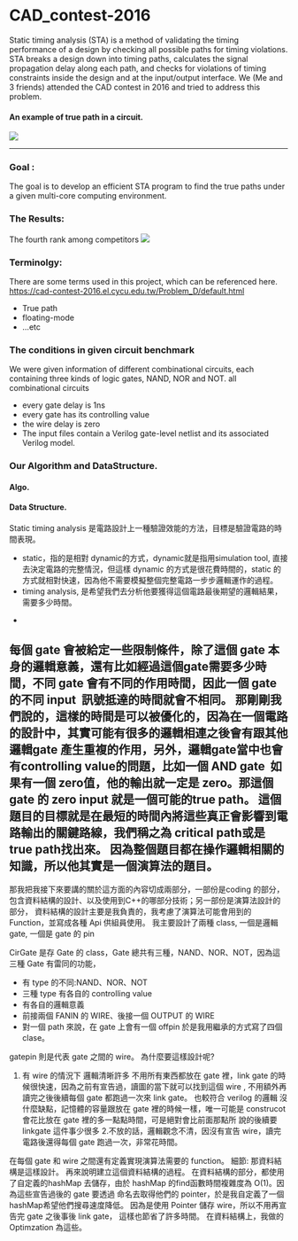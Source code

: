 # CAD_contest-2016

  Static timing analysis (STA) is a method of validating the timing performance of a design by checking all possible paths for timing violations.  STA breaks a design down into timing paths, calculates the signal propagation delay along each path, and checks for violations of timing constraints inside the design and at the input/output interface. We (Me and 3 friends) attended the CAD contest in 2016 and tried to address this problem.

#### An example of true path in a circuit.

![](https://i.imgur.com/FpGKmYN.png)


-----

### Goal : 
  The goal is to develop an efficient STA program to find the true paths under a given multi-core computing environment.
  

### The Results:
The fourth rank among competitors
![](https://i.imgur.com/T8Wpgjm.png)

### Terminolgy:
There are some terms used in this project, which can be referenced here.
https://cad-contest-2016.el.cycu.edu.tw/Problem_D/default.html
* True path
* floating-mode
* ...etc


### The conditions in given circuit benchmark
We were given information of different combinational circuits, each containing three kinds of logic gates, NAND, NOR and NOT.
all combinational circuits
* every gate delay is 1ns
* every gate has its controlling value
* the wire delay is zero
* The input files contain a Verilog gate-level netlist and its associated Verilog model.

### Our Algorithm and DataStructure.

#### Algo.



#### Data Structure.

Static timing analysis 是電路設計上一種驗證效能的方法，目標是驗證電路的時間表現。
* static，指的是相對 dynamic的方式，dynamic就是指用simulation tool, 直接去決定電路的完整情況，但這樣 dynamic 的方式是很花費時間的，static 的方式就相對快速，因為他不需要模擬整個完整電路一步步邏輯運作的過程。
* timing analysis, 是希望我們去分析他要獲得這個電路最後期望的邏輯結果，需要多少時間。
-
每個 gate 會被給定一些限制條件，除了這個 gate 本身的邏輯意義，還有比如經過這個gate需要多少時間，不同 gate 會有不同的作用時間，因此一個 gate 的不同 input  訊號抵達的時間就會不相同。
那剛剛我們說的，這樣的時間是可以被優化的，因為在一個電路的設計中，其實可能有很多的邏輯相連之後會有跟其他邏輯gate 產生重複的作用，另外，邏輯gate當中也會有controlling value的問題，比如一個 AND gate  如果有一個 zero值，他的輸出就一定是 zero。那這個 gate 的 zero input 就是一個可能的true path。
這個題目的目標就是在最短的時間內將這些真正會影響到電路輸出的關鍵路線，我們稱之為 critical path或是 true path找出來。
因為整個題目都在操作邏輯相關的知識，所以他其實是一個演算法的題目。
-
那我把我接下來要講的關於這方面的內容切成兩部分，一部份是coding 的部分，包含資料結構的設計、以及使用到C++的哪部分技術；另一部份是演算法設計的部分，
資料結構的設計主要是我負責的，我考慮了演算法可能會用到的 Function，並寫成各種 Api 供組員使用。
我主要設計了兩種 class, 一個是邏輯 gate, 一個是 gate 的 pin

CirGate 是存 Gate 的 class，Gate 總共有三種，NAND、NOR、NOT，因為這 三種 Gate 有雷同的功能， 
*  有 type 的不同:NAND、NOR、NOT 
*  三種 type 有各自的 controlling value 
* 有各自的邏輯意義 
* 前接兩個 FANIN 的 WIRE、後接一個 OUTPUT 的 WIRE 
* 對一個 path 來說，在 gate 上會有一個 offpin 於是我用繼承的方式寫了四個 clase。

gatepin 則是代表 gate 之間的 wire。
為什麼要這樣設計呢?
1. 有 wire 的情況下 邏輯清晰許多 不用所有東西都放在 gate 裡，link
gate 的時候很快速，因為之前有宣告過，讀圖的當下就可以找到這個 wire ,
不用額外再讀完之後後續每個 gate 都跑過一次來 link gate。
也較符合 verilog 的邏輯
沒什麼缺點，記憶體的容量跟放在 gate 裡的時候一樣，唯一可能是
construcot 會花比放在 gate 裡的多一點點時間，可是絕對會比前面那點所
說的後續要 linkgate 這件事少很多
2.不放的話，邏輯觀念不清，因沒有宣告 wire，讀完電路後還得每個
gate 跑過一次，非常花時間。

在每個 gate 和 wire 之間還有定義實現演算法需要的 function。
細節:
那資料結構是這樣設計。
再來說明建立這個資料結構的過程。
在資料結構的部分，都使用了自定義的hashMap 去儲存，由於 hashMap 的find函數時間複雜度為 O(1)。因為這些宣告過後的 gate 要透過 命名去取得他們的 pointer，於是我自定義了一個 hashMap希望他們搜尋速度降低。
因為是使用 Pointer 儲存 wire，所以不用再宣告完 gate 之後事後 link gate， 這樣也節省了許多時間。
在資料結構上，我做的 Optimzation 為這些。
